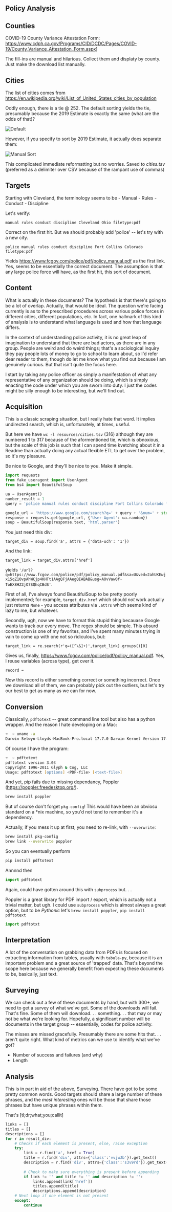 ## Policy Analysis

## Counties

COVID-19 County Variance Attestation Form: https://www.cdph.ca.gov/Programs/CID/DCDC/Pages/COVID-19/County_Variance_Attestation_Form.aspx]

The fill-ins are manual and hilarious. Collect them and displaty by county. Just make the download list manually.

## Cities

The list of cities comes from https://en.wikipedia.org/wiki/List_of_United_States_cities_by_population

Oddly enough, there is a tie @ 252. The default sorting yields the tie, presumably because the 2019 Estimate is exactly the same (what are the odds of that)? 

![Default](resources/wiki_pre.png)

However, if you specify to sort by 2019 Estimate, it actually does separate them:

![Manual Sort](resources/wiki_post.png)

This complicated immediate reformatting but no worries. Saved to _cities.tsv_ (preferred as a delimiter over CSV because of the rampant use of commas)

## Targets

Starting with Cleveland, the terminology seems to be 
	- Manual
	- Rules
	- Conduct
	- Discipline

Let's verify: 

`manual rules conduct discipline Cleveland Ohio filetype:pdf`

Correct on the first hit. But we should probably add 'police' -- let's try with a new city.

`police manual rules conduct discipline Fort Collins Colorado filetype:pdf`

Yields https://www.fcgov.com/police/pdf/policy_manual.pdf as the first link. Yes, seems to be essentially the correct document. The assumption is that any large police force will have, as the first hit, this sort of document.


## Content

What is actually in these documents? The hypothesis is that there's going to be a lot of overlap. Actually, that would be ideal. The question we're facing currently is as to the prescribed procedures across various police forces in different cities, different populations, etc. In fact, one hallmark of this kind of analysis is to understand what language is used and how that language differs. 

In the context of understanding police activity, it is no great leap of imagination to understand that there are bad actors, as there are in any group. People are weird and do weird things; that's a sociological inquiry they pay people lots of money to go to school to learn about, so I'd refer dear reader to them, though do let me know what you find out because I am genuinely curious. But that isn't quite the focus here. 

I start by taking any police officer as simply a manifestation of what any representative of any organization should be doing, which is simply enacting the code under which you are sworn into duty. I just the codes might be silly enough to be interesting, but we'll find out.

## Acquisition

This is a classic scraping situation, but I really hate that word. It implies undirected search, which is, unfortunately, at times, useful. 

But here we have `wc -l resources/cities.tsv` (316) although they are numbered 1 to 317 because of the aformentioned tie, which is obnoxious, but the scale of this job is such that I can spend time kvetching about it in a Readme than actually doing any actual flexible ETL to get over the problem, so it's my pleasure.

Be nice to Google, and they'll be nice to you. Make it simple.

```python
import requests
from fake_useragent import UserAgent
from bs4 import BeautifulSoup

ua = UserAgent()
number_result = 1
query = 'police manual rules conduct discipline Fort Collins Colorado filetype:pdf'

google_url = 'https://www.google.com/search?q=' + query + '&num=' + str(number_result)
response = requests.get(google_url, {'User-Agent': ua.random})
soup = BeautifulSoup(response.text, 'html.parser')
```

You just need this div:

`target_div = soup.find('a', attrs = {'data-uch': '1'})`

And the link:

`target_link = target_div.attrs['href']`

yields `'/url?q=https://www.fcgov.com/police/pdf/policy_manual.pdf&sa=U&ved=2ahUKEwjx15qZ1OvpAhWCjp4KHTt1AAgQFjAAegQIABAB&usg=AOvVaw0f-ToEX8HZ3jO7SQhqCBdS'`. 

First of all, I've always found BeautifulSoup to be pretty poorly implemented; for example, `target_div.href` which should *not* work actually just returns `None` - you access attributes via `.attrs` which seems kind of lazy to me, but whatever.

Secondly, ugh, now we have to format this stupid thing becauase Google wants to track our every move. The regex should be simple. This absurd construction is one of my favorites, and I've spent many minutes trying in vain to come up with one not so ridiculous, but:

`target_link = re.search(r'q=([^\&]+)',target_link).groups()[0]`

Gives us, finally, https://www.fcgov.com/police/pdf/policy_manual.pdf. Yes, I reuse variables (across type), get over it.

`record = ` 

Now this record is either something correct or something incorrect. Once we download all of them, we can probably pick out the outliers, but let's try our best to get as many as we can for now.

## Conversion

Classically, `pdftotext` -- great command line tool but also has a python wrapper. And the reason I hate developing on a Mac:

```zsh
➜  ~ uname -a
Darwin Selwyn-Lloyds-MacBook-Pro.local 17.7.0 Darwin Kernel Version 17.7.0: Thu Jun 21 22:53:14 PDT 2018; root:xnu-4570.71.2~1/RELEASE_X86_64 x86_64
```

Of course I have the program:

```zsh
➜  ~ pdftotext
pdftotext version 3.03
Copyright 1996-2011 Glyph & Cog, LLC
Usage: pdftotext [options] <PDF-file> [<text-file>]
```

And yet, pip fails due to missing dependancy, Poppler (https://poppler.freedesktop.org/).

```zsh
brew install poppler
```

But of course don't forget `pkg-config`! This would have been an obviosu standard on a \*nix machine, so you'd not tend to remember it's a dependency.

Actually, if you mess it up at first, you need to re-link, with `--overwrite`:

```zsh
brew install pkg-config
brew link --overwrite poppler
```

So you can eventually perform

```zsh
pip install pdftotext
```

Annnnd then

```python
import pdftotext
```

Again, could have gotten around this with `subprocess` but. . .





Poppler is a great library for PDF import / export, which is actually not a trivial matter, but ugh. I could use `subprocess` which is almost always a great option, but to be _Pythonic_ let's `brew install poppler`, `pip install pdftotext`

```python
import pdftotxt

```

## Interpretation

A lot of the conversation on grabbing data from PDFs is focused on extracting information from tables, usually with `tabula-py`, because it is an important problem and a great source of 'trapped' data. That's beyond the scope here because we generally benefit from expecting these documents to be, basically, just text. 


## Surveying

We can check out a few of these documents by hand, but with 300+, we need to get a survey of what we've got. Some of the downloads will fail. That's fine. Some of them will download. . . something. . . that may or may not be what we're looking for. Hopefully, a significant number will be documents in the target group -- essentially, codes for police activity. 

The misses are missed gracefully. Presumably there are some hits that. . . aren't quite right. What kind of metrics can we use to identify what we've got?

- Number of success and failures (and why)
- Length

## Analysis

This is in part in aid of the above, Surveying. There have got to be some pretty common words. Good targets should share a large number of these phrases, and the *most interesting* ones will be those that share those phrases but have unique phrases within them.

That's [tl;dr;what;you;callit]



```python
links = []
titles = []
descriptions = []
for r in result_div:
    # Checks if each element is present, else, raise exception
    try:
        link = r.find('a', href = True)
        title = r.find('div', attrs={'class':'vvjwJb'}).get_text()
        description = r.find('div', attrs={'class':'s3v9rd'}).get_text()
        
        # Check to make sure everything is present before appending
        if link != '' and title != '' and description != '': 
            links.append(link['href'])
            titles.append(title)
            descriptions.append(description)
    # Next loop if one element is not present
    except:
        continue
```